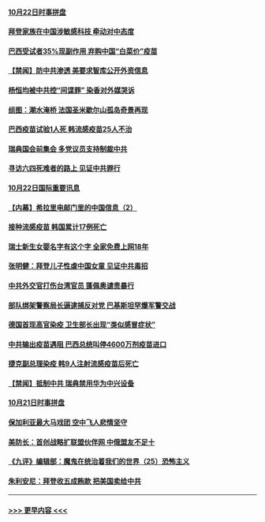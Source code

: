 #### [10月22日时事拼盘](../pages/prog202/a102969352.md?t=10230702) 
#### [拜登家族在中国涉敏感科技 牵动对中态度](../pages/prog202/a102969302.md?t=10230702) 
#### [巴西受试者35%现副作用 弃购中国“白菜价”疫苗](../pages/prog202/a102969254.md?t=10230702) 
#### [【禁闻】防中共渗透 美要求智库公开外资信息](../pages/prog202/a102969291.md?t=10230702) 
#### [杨恒均被中共控“间谍罪” 染香对外媒哭诉](../pages/prog202/a102969190.md?t=10230702) 
#### [组图：潮水淹桥 法国圣米歇尔山孤岛奇景再现](../pages/prog202/a102969099.md?t=10230702) 
#### [巴西疫苗试验1人死 韩流感疫苗25人不治](../pages/prog202/a102969172.md?t=10230702) 
#### [瑞典国会前集会 多党议员支持制裁中共](../pages/prog202/a102969147.md?t=10230702) 
#### [寻访六四死难者的路上 见证中共罪行](../pages/prog202/a102968976.md?t=10230702) 
#### [10月22日国际重要讯息](../pages/prog202/a102968967.md?t=10230702) 
#### [【内幕】希拉里电邮门里的中国信息（2）](../pages/prog202/a102968934.md?t=10230702) 
#### [接种流感疫苗 韩国累计17例死亡](../pages/prog202/a102968847.md?t=10230702) 
#### [瑞士新生女婴名字有这个字 全家免费上网18年](../pages/prog202/a102968817.md?t=10230702) 
#### [张明健：拜登儿子性虐中国女童 见证中共毒招](../pages/prog202/a102968769.md?t=10230702) 
#### [中共外交官打伤台湾官员 蓬佩奥谴责暴行](../pages/prog202/a102968732.md?t=10230702) 
#### [部队绑架警察局长逼逮捕反对党 巴基斯坦罕爆军警交战](../pages/prog202/a102968713.md?t=10230702) 
#### [德国首现高官染疫 卫生部长出现“类似感冒症状”](../pages/prog202/a102968688.md?t=10230702) 
#### [中共输出疫苗遇阻  巴西总统叫停4600万剂疫苗进口](../pages/prog202/a102968528.md?t=10230702) 
#### [捷克副总理染疫 韩9人注射流感疫苗后死亡](../pages/prog202/a102968410.md?t=10230702) 
#### [【禁闻】抵制中共 瑞典禁用华为中兴设备](../pages/prog202/a102968588.md?t=10230702) 
#### [10月21日时事拼盘](../pages/prog202/a102968566.md?t=10230702) 
#### [保加利亚最大马戏团 空中飞人悲情坚守](../pages/prog202/a102968525.md?t=10230702) 
#### [美防长：首创战略扩联盟伙伴网 中俄盟友不足十](../pages/prog202/a102968358.md?t=10230702) 
#### [《九评》编辑部：魔鬼在统治着我们的世界（25）恐怖主义](../pages/prog202/a1390366.md?t=10230702) 
#### [朱利安尼：拜登收五成贿款 把美国卖给中共](../pages/prog202/a102968176.md?t=10230702) 

----
#### [ >>> 更早内容 <<< ](../indexes/prog202-earlier.md)
